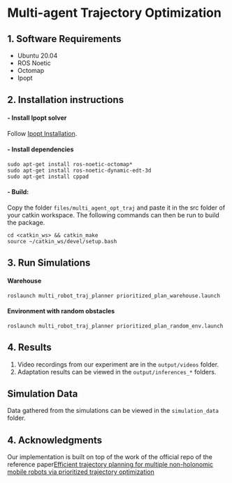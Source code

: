 
# Multi-agent Trajectory Optimization

## 1. Software Requirements
* Ubuntu 20.04
* ROS Noetic
* Octomap
* Ipopt

## 2. Installation instructions
#### - Install Ipopt solver
Follow [Ipopt Installation](https://coin-or.github.io/Ipopt/INSTALL.html).

#### - Install dependencies
```
sudo apt-get install ros-noetic-octomap*
sudo apt-get install ros-noetic-dynamic-edt-3d
sudo apt-get install cppad
```
#### - Build:
Copy the folder `files/multi_agent_opt_traj` and paste it in the src folder of your catkin workspace. The following commands can then be run to build the package.
```
cd <catkin_ws> && catkin_make
source ~/catkin_ws/devel/setup.bash
```
## 3. Run Simulations
#### Warehouse
```
roslaunch multi_robot_traj_planner prioritized_plan_warehouse.launch 
```

#### Environment with random obstacles
```
roslaunch multi_robot_traj_planner prioritized_plan_random_env.launch
```

## 4. Results
1. Video recordings from our experiment are in the `output/videos` folder.
2. Adaptation results can be viewed in the `output/inferences_*` folders.


## Simulation Data
Data gathered from the simulations can be viewed in the `simulation_data` folder.

## 4. Acknowledgments
Our implementation is built on top of the work of the official repo of the reference paper[Efficient trajectory planning for multiple non-holonomic mobile robots via prioritized trajectory optimization](https://github.com/LIJUNCHENG001/multi_robot_traj_planner) 
